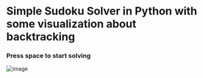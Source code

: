 # Simple Sudoku Solver in Python with some visualization about backtracking

### Press space to start solving
![image](https://user-images.githubusercontent.com/111453282/191411211-6c5b053b-6c35-4e77-9bac-37d259cdc344.png)

